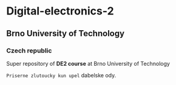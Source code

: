 # Digital-electronics-2

## Brno University of Technology

### Czech republic

Super repository of **DE2 course** at Brno University of Technology

```Priserne zlutoucky kun upel``` dabelske ody.

